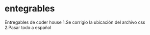 # entegrables
Entregables de coder house
1.Se corrigio la ubicación del archivo css
2.Pasar todo a español
